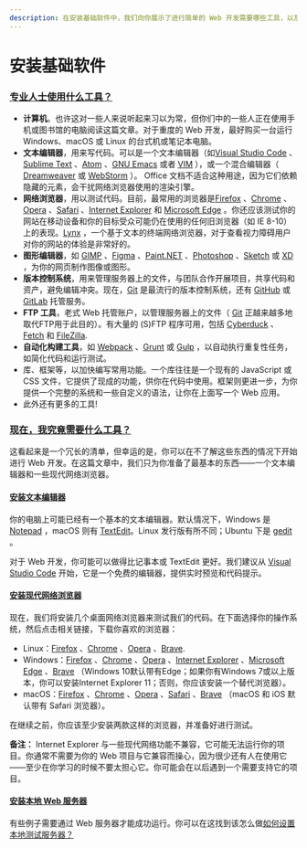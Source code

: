 ```yaml
---
description: 在安装基础软件中，我们向你展示了进行简单的 Web 开发需要哪些工具，以及如何正确安装它们。
---
```


# 安装基础软件



### [专业人士使用什么工具？](https://developer.mozilla.org/zh-CN/docs/Learn/Getting\_started\_with\_the\_web/Installing\_basic\_software#%E4%B8%93%E4%B8%9A%E4%BA%BA%E5%A3%AB%E4%BD%BF%E7%94%A8%E4%BB%80%E4%B9%88%E5%B7%A5%E5%85%B7%EF%BC%9F) <a href="#zhuan-ye-ren-shi-shi-yong-shen-me-gong-ju" id="zhuan-ye-ren-shi-shi-yong-shen-me-gong-ju"></a>

* **计算机**。也许这对一些人来说听起来习以为常，但你们中的一些人正在使用手机或图书馆的电脑阅读这篇文章。对于重度的 Web 开发，最好购买一台运行 Windows、macOS 或 Linux 的台式机或笔记本电脑。
* **文本编辑器**，用来写代码。可以是一个文本编辑器（如[Visual Studio Code](https://code.visualstudio.com) 、[Sublime Text](https://www.sublimetext.com) 、[Atom](https://atom.io) 、[GNU Emacs](https://www.gnu.org/software/emacs/) 或者 [VIM](https://www.vim.org) ），或一个混合编辑器（ [Dreamweaver](https://www.adobe.com/products/dreamweaver.html) 或 [WebStorm](https://www.jetbrains.com/webstorm/) ）。 Office 文档不适合这种用途，因为它们依赖隐藏的元素，会干扰网络浏览器使用的渲染引擎。
* **网络浏览器**，用以测试代码。目前，最常用的浏览器是[Firefox](https://www.mozilla.org/zh-CN/firefox/) 、[Chrome](https://www.google.cn/intl/zh-CN/chrome/) 、[Opera](https://www.opera.com/zh-cn) 、[Safari](https://www.apple.com.cn/safari/) 、[Internet Explorer](https://windows.microsoft.com/en-us/internet-explorer/download-ie) 和 [Microsoft Edge](https://www.microsoft.com/zh-cn/edge) 。你还应该测试你的网站在移动设备和你的目标受众可能仍在使用的任何旧浏览器（如 IE 8-10）上的表现。[Lynx](https://lynx.browser.org) ，一个基于文本的终端网络浏览器，对于查看视力障碍用户对你的网站的体验是非常好的。
* **图形编辑器**，如 [GIMP](https://www.gimp.org) 、[Figma](https://www.figma.com) 、[Paint.NET](https://www.getpaint.net) 、[Photoshop](https://www.adobe.com/products/photoshop.html) 、[Sketch](https://www.sketch.com) 或 [XD](https://www.adobe.com/products/xd.html) ，为你的网页制作图像或图形。
* **版本控制系统**，用来管理服务器上的文件，与团队合作开展项目，共享代码和资产，避免编辑冲突。现在，[Git](https://git-scm.com) 是最流行的版本控制系统，还有 [GitHub](https://github.com) 或 [GitLab](https://gitlab.com) 托管服务。
* **FTP 工具**，老式 Web 托管账户，以管理服务器上的文件（ [Git](https://git-scm.com) 正越来越多地取代FTP用于此目的）。有大量的 (S)FTP 程序可用，包括 [Cyberduck](https://cyberduck.io) 、[Fetch](https://fetchsoftworks.com) 和 [FileZilla](https://filezilla-project.org).
* **自动化构建工具**，如 [Webpack](https://webpack.js.org) 、[Grunt](https://gruntjs.com) 或 [Gulp](https://gulpjs.com) ，以自动执行重复性任务，如简化代码和运行测试。
* 库、框架等，以加快编写常用功能。一个库往往是一个现有的 JavaScript 或 CSS 文件，它提供了现成的功能，供你在代码中使用。框架则更进一步，为你提供一个完整的系统和一些自定义的语法，让你在上面写一个 Web 应用。
* 此外还有更多的工具!

### [现在，我究竟需要什么工具？](https://developer.mozilla.org/zh-CN/docs/Learn/Getting\_started\_with\_the\_web/Installing\_basic\_software#%E7%8E%B0%E5%9C%A8%EF%BC%8C%E6%88%91%E7%A9%B6%E7%AB%9F%E9%9C%80%E8%A6%81%E4%BB%80%E4%B9%88%E5%B7%A5%E5%85%B7%EF%BC%9F) <a href="#xian-zai-wo-jiu-jing-xu-yao-shen-me-gong-ju" id="xian-zai-wo-jiu-jing-xu-yao-shen-me-gong-ju"></a>

这看起来是一个冗长的清单，但幸运的是，你可以在不了解这些东西的情况下开始进行 Web 开发。在这篇文章中，我们只为你准备了最基本的东西——一个文本编辑器和一些现代网络浏览器。

#### [安装文本编辑器](https://developer.mozilla.org/zh-CN/docs/Learn/Getting\_started\_with\_the\_web/Installing\_basic\_software#%E5%AE%89%E8%A3%85%E6%96%87%E6%9C%AC%E7%BC%96%E8%BE%91%E5%99%A8) <a href="#an-zhuang-wen-ben-bian-ji-qi" id="an-zhuang-wen-ben-bian-ji-qi"></a>

你的电脑上可能已经有一个基本的文本编辑器。默认情况下，Windows 是 [Notepad](https://zh.wikipedia.org/wiki/%E8%AE%B0%E4%BA%8B%E6%9C%AC) ，macOS 则有 [TextEdit](https://zh.wikipedia.org/wiki/%E6%96%87%E5%AD%97%E7%B7%A8%E8%BC%AF\_\(%E6%87%89%E7%94%A8%E7%A8%8B%E5%BC%8F\))。Linux 发行版有所不同；Ubuntu 下是 [gedit](https://zh.wikipedia.org/wiki/Gedit) 。

对于 Web 开发，你可能可以做得比记事本或 TextEdit 更好。我们建议从 [Visual Studio Code](https://code.visualstudio.com) 开始，它是一个免费的编辑器，提供实时预览和代码提示。

#### [安装现代网络浏览器](https://developer.mozilla.org/zh-CN/docs/Learn/Getting\_started\_with\_the\_web/Installing\_basic\_software#%E5%AE%89%E8%A3%85%E7%8E%B0%E4%BB%A3%E7%BD%91%E7%BB%9C%E6%B5%8F%E8%A7%88%E5%99%A8) <a href="#an-zhuang-xian-dai-wang-luo-liu-lan-qi" id="an-zhuang-xian-dai-wang-luo-liu-lan-qi"></a>

现在，我们将安装几个桌面网络浏览器来测试我们的代码。在下面选择你的操作系统，然后点击相关链接，下载你喜欢的浏览器：

* Linux：[Firefox](https://www.mozilla.org/zh-CN/firefox/) 、[Chrome](https://www.google.cn/intl/zh-CN/chrome/) 、[Opera](https://www.opera.com/zh-cn) 、[Brave](https://brave.com/zh/).
* Windows：[Firefox](https://www.mozilla.org/zh-CN/firefox/) 、[Chrome](https://www.google.cn/intl/zh-CN/chrome/) 、[Opera](https://www.opera.com/zh-cn) 、[Internet Explorer](https://windows.microsoft.com/zh-cn/internet-explorer/download-ie) 、[Microsoft Edge](https://www.microsoft.com/zh-cn/edge) 、[Brave](https://brave.com/zh/) （Windows 10默认带有Edge；如果你有Windows 7或以上版本，你可以安装Internet Explorer 11；否则，你应该安装一个替代浏览器）。
* macOS：[Firefox](https://www.mozilla.org/zh-CN/firefox/) 、[Chrome](https://www.google.cn/intl/zh-CN/chrome/) 、[Opera](https://www.opera.com/zh-cn) 、[Safari](https://www.apple.com.cn/safari/) 、[Brave](https://brave.com/zh/) （macOS 和 iOS 默认带有 Safari 浏览器）。

在继续之前，你应该至少安装两款这样的浏览器，并准备好进行测试。

**备注：** Internet Explorer 与一些现代网络功能不兼容，它可能无法运行你的项目。你通常不需要为你的 Web 项目与它兼容而操心，因为很少还有人在使用它——至少在你学习的时候不要太担心它。你可能会在以后遇到一个需要支持它的项目。

#### [安装本地 Web 服务器](https://developer.mozilla.org/zh-CN/docs/Learn/Getting\_started\_with\_the\_web/Installing\_basic\_software#%E5%AE%89%E8%A3%85%E6%9C%AC%E5%9C%B0\_web\_%E6%9C%8D%E5%8A%A1%E5%99%A8) <a href="#an-zhuang-ben-di-web-fu-wu-qi" id="an-zhuang-ben-di-web-fu-wu-qi"></a>

有些例子需要通过 Web 服务器才能成功运行。你可以在这找到该怎么做[如何设置本地测试服务器？](https://developer.mozilla.org/zh-CN/docs/Learn/Common\_questions/set\_up\_a\_local\_testing\_server)



